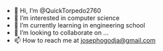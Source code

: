 - 👋 Hi, I’m @QuickTorpedo2760
- 👀 I’m interested in computer science
- 🌱 I’m currently learning in engineering school
- 💞️ I’m looking to collaborate on ...
- 📫 How to reach me at josephogodja@gmail.com

<!---
QuickTorpedo2760/QuickTorpedo2760 is a ✨ special ✨ repository because its `README.md` (this file) appears on your GitHub profile.
You can click the Preview link to take a look at your changes.
--->
